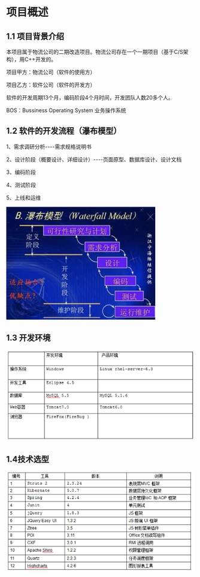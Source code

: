 # 项目概述

## 1.1 项目背景介绍 

本项目属于物流公司的二期改造项目。物流公司存在一个一期项目（基于C/S架构），用C++开发的。

项目甲方：物流公司（软件的使用方） 

项目乙方：软件公司（软件的开发方）

软件的开发周期13个月，编码阶段4个月时间，开发团队人数20多个人。

BOS：Bussiness Operating System 业务操作系统



## 1.2   软件的开发流程（瀑布模型）

1、需求调研分析----需求规格说明书

2、设计阶段（概要设计、详细设计）----页面原型、数据库设计、设计文档

3、编码阶段

4、测试阶段

5、上线和运维

![](../.gitbook/assets/image%20%2877%29.png)

## 1.3 开发环境

![](../.gitbook/assets/image%20%2897%29.png)

## 1.4技术选型

![](../.gitbook/assets/image%20%284%29.png)

